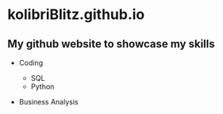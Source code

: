 # kolibriBlitz.github.io
## My github website to showcase my skills

- Coding
  - SQL
  - Python

- Business Analysis
